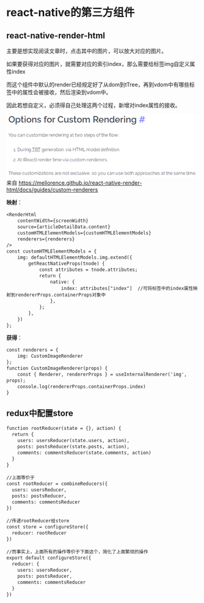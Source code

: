 # react-native的第三方组件

## react-native-render-html

主要是想实现阅读文章时，点击其中的图片，可以放大对应的图片。

如果要获得对应的图片，就需要对应的索引index，那么需要给标签img自定义属性index

而这个组件中默认的render已经规定好了从dom到tTree，再到vdom中有哪些标签中的属性会被接收，然后渲染到vdom中。

因此若想自定义，必须得自己处理这两个过程，新增对index属性的接收。


![](media/1.png)
来自 https://meliorence.github.io/react-native-render-html/docs/guides/custom-renderers

**映射**：
```
<RenderHtml  
    contentWidth={screenWidth}  
    source={articleDetailData.content}  
    customHTMLElementModels={customHTMLElementModels}  
    renderers={renderers}  
/>  
const customHTMLElementModels = {  
    img: defaultHTMLElementModels.img.extend({  
        getReactNativeProps(tnode) {  
            const attributes = tnode.attributes;  
            return {  
                native: {  
                    index: attributes["index"]  //可将标签中的index属性映射到rendererProps.containerProps对象中
                },  
            };  
        },  
    })  
};  
```

**获得**：
```
const renderers = {  
    img: CustomImageRenderer  
};  
function CustomImageRenderer(props) {  
    const { Renderer, rendererProps } = useInternalRenderer('img', props);  
    console.log(rendererProps.containerProps.index)  
}  
```

## redux中配置store

```
function rootReducer(state = {}, action) {  
  return {  
    users: usersReducer(state.users, action),  
    posts: postsReducer(state.posts, action),  
    comments: commentsReducer(state.comments, action)  
  }  
}  
  
//上面等价于  
const rootReducer = combineReducers({  
  users: usersReducer,  
  posts: postsReducer,  
  comments: commentsReducer  
})  
  
//传递rootReducer给store  
const store = configureStore({  
  reducer: rootReducer  
})  
  
//而事实上，上面所有的操作等价于下面这个，简化了上面繁琐的操作  
export default configureStore({  
  reducer: {  
    users: usersReducer,  
    posts: postsReducer,  
    comments: commentsReducer  
  }  
})  
```